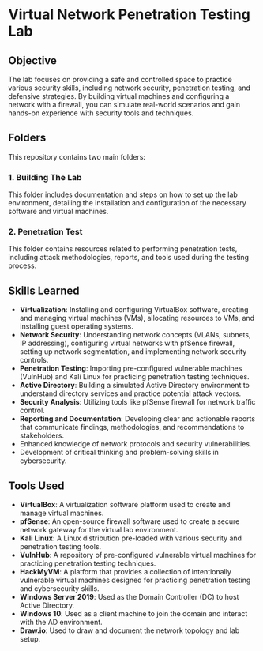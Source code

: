 # Virtual Network Penetration Testing Lab

## Objective

The lab focuses on providing a safe and controlled space to practice various security skills, including network security, penetration testing, and defensive strategies. By building virtual machines and configuring a network with a firewall, you can simulate real-world scenarios and gain hands-on experience with security tools and techniques.

## Folders

This repository contains two main folders:

### 1. Building The Lab

This folder includes documentation and steps on how to set up the lab environment, detailing the installation and configuration of the necessary software and virtual machines.

### 2. Penetration Test

This folder contains resources related to performing penetration tests, including attack methodologies, reports, and tools used during the testing process.

## Skills Learned

- **Virtualization**: Installing and configuring VirtualBox software, creating and managing virtual machines (VMs), allocating resources to VMs, and installing guest operating systems.
- **Network Security**: Understanding network concepts (VLANs, subnets, IP addressing), configuring virtual networks with pfSense firewall, setting up network segmentation, and implementing network security controls.
- **Penetration Testing**: Importing pre-configured vulnerable machines (VulnHub) and Kali Linux for practicing penetration testing techniques.
- **Active Directory**: Building a simulated Active Directory environment to understand directory services and practice potential attack vectors.
- **Security Analysis**: Utilizing tools like pfSense firewall for network traffic control.
- **Reporting and Documentation**: Developing clear and actionable reports that communicate findings, methodologies, and recommendations to stakeholders.
- Enhanced knowledge of network protocols and security vulnerabilities.
- Development of critical thinking and problem-solving skills in cybersecurity.

## Tools Used

- **VirtualBox**: A virtualization software platform used to create and manage virtual machines.
- **pfSense**: An open-source firewall software used to create a secure network gateway for the virtual lab environment.
- **Kali Linux**: A Linux distribution pre-loaded with various security and penetration testing tools.
- **VulnHub**: A repository of pre-configured vulnerable virtual machines for practicing penetration testing techniques.
- **HackMyVM**: A platform that provides a collection of intentionally vulnerable virtual machines designed for practicing penetration testing and cybersecurity skills.
- **Windows Server 2019**: Used as the Domain Controller (DC) to host Active Directory.
- **Windows 10**: Used as a client machine to join the domain and interact with the AD environment.
- **Draw.io**: Used to draw and document the network topology and lab setup.

